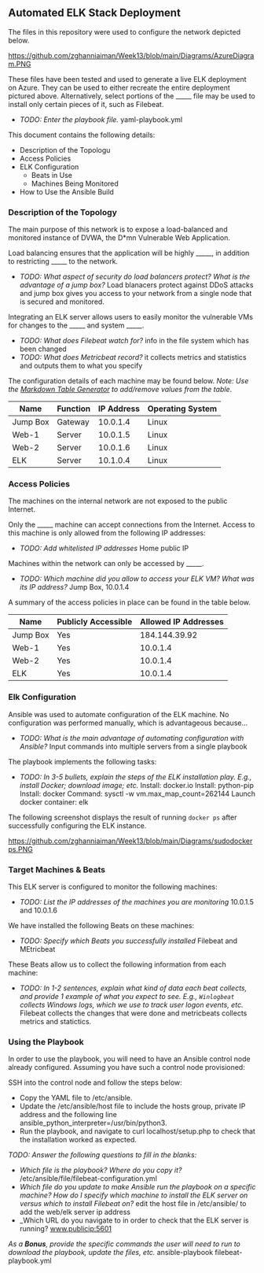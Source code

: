 ## Automated ELK Stack Deployment

The files in this repository were used to configure the network depicted below.

https://github.com/zghanniaiman/Week13/blob/main/Diagrams/AzureDiagram.PNG

These files have been tested and used to generate a live ELK deployment on Azure. They can be used to either recreate the entire deployment pictured above. Alternatively, select portions of the _____ file may be used to install only certain pieces of it, such as Filebeat.

  - _TODO: Enter the playbook file._ yaml-playbook.yml

This document contains the following details:
- Description of the Topologu
- Access Policies
- ELK Configuration
  - Beats in Use
  - Machines Being Monitored
- How to Use the Ansible Build


### Description of the Topology

The main purpose of this network is to expose a load-balanced and monitored instance of DVWA, the D*mn Vulnerable Web Application.

Load balancing ensures that the application will be highly _____, in addition to restricting _____ to the network.
- _TODO: What aspect of security do load balancers protect? What is the advantage of a jump box?_ Load blanacers protect against DDoS attacks and jump box gives you access to your network from a single node that is secured and monitored.

Integrating an ELK server allows users to easily monitor the vulnerable VMs for changes to the _____ and system _____.
- _TODO: What does Filebeat watch for?_ info in the file system which has been changed
- _TODO: What does Metricbeat record?_ it collects metrics and statistics and outputs them to what you specify

The configuration details of each machine may be found below.
_Note: Use the [Markdown Table Generator](http://www.tablesgenerator.com/markdown_tables) to add/remove values from the table_.

| Name     | Function | IP Address | Operating System |
|----------|----------|------------|------------------|
| Jump Box | Gateway  | 10.0.1.4   | Linux            |
| Web-1    | Server   | 10.0.1.5   | Linux            |
| Web-2    | Server   | 10.0.1.6   | Linux            |
| ELK      | Server   | 10.1.0.4   | Linux            |

### Access Policies

The machines on the internal network are not exposed to the public Internet. 

Only the _____ machine can accept connections from the Internet. Access to this machine is only allowed from the following IP addresses:
- _TODO: Add whitelisted IP addresses_ Home public IP

Machines within the network can only be accessed by _____.
- _TODO: Which machine did you allow to access your ELK VM? What was its IP address?_ Jump Box, 10.0.1.4

A summary of the access policies in place can be found in the table below.

| Name     | Publicly Accessible | Allowed IP Addresses |
|----------|---------------------|----------------------|
| Jump Box | Yes                 | 184.144.39.92        |
| Web-1    | Yes                 | 10.0.1.4             |
| Web-2    | Yes                 | 10.0.1.4             |
| ELK      | Yes                 | 10.0.1.4             |

### Elk Configuration

Ansible was used to automate configuration of the ELK machine. No configuration was performed manually, which is advantageous because...
- _TODO: What is the main advantage of automating configuration with Ansible?_ Input commands into multiple servers from a single playbook

The playbook implements the following tasks:
- _TODO: In 3-5 bullets, explain the steps of the ELK installation play. E.g., install Docker; download image; etc._
Install: docker.io
Install: python-pip
Install: docker
Command: sysctl -w vm.max_map_count=262144
Launch docker container: elk

The following screenshot displays the result of running `docker ps` after successfully configuring the ELK instance.

 https://github.com/zghanniaiman/Week13/blob/main/Diagrams/sudodockerps.PNG 

### Target Machines & Beats
This ELK server is configured to monitor the following machines:
- _TODO: List the IP addresses of the machines you are monitoring_ 10.0.1.5 and 10.0.1.6

We have installed the following Beats on these machines:
- _TODO: Specify which Beats you successfully installed_ Filebeat and MEtricbeat

These Beats allow us to collect the following information from each machine:
- _TODO: In 1-2 sentences, explain what kind of data each beat collects, and provide 1 example of what you expect to see. E.g., `Winlogbeat` collects Windows logs, which we use to track user logon events, etc._
Filebeat collects the changes that were done and metricbeats collects metrics and statictics.

### Using the Playbook
In order to use the playbook, you will need to have an Ansible control node already configured. Assuming you have such a control node provisioned: 

SSH into the control node and follow the steps below:
- Copy the YAML file to /etc/ansible.
- Update the /etc/ansible/host file to include the hosts group, private IP address and the following line ansible_python_interpreter=/usr/bin/python3.
- Run the playbook, and navigate to curl localhost/setup.php to check that the installation worked as expected.

_TODO: Answer the following questions to fill in the blanks:_ 
- _Which file is the playbook? Where do you copy it?_ /etc/ansible/file/filebeat-configuration.yml
- _Which file do you update to make Ansible run the playbook on a specific machine? How do I specify which machine to install the ELK server on versus which to install Filebeat on?_
edit the host file in /etc/ansible/ to add the web/elk server ip address
- _Which URL do you navigate to in order to check that the ELK server is running? www.publicip:5601

_As a **Bonus**, provide the specific commands the user will need to run to download the playbook, update the files, etc._
ansible-playbook filebeat-playbook.yml
